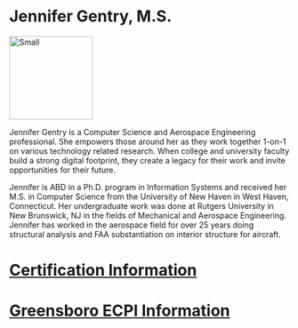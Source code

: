 # Jennifer Gentry, M.S.

<img width="150" height="150" alt="Small" src="https://github.com/user-attachments/assets/448bce19-9512-411e-89f7-52bb89ce812a" />

Jennifer Gentry is a Computer Science and Aerospace Engineering professional. She empowers those around her as they work together 1-on-1 on various technology related research. When college and university faculty build a strong digital footprint, they create a legacy for their work and invite opportunities for their future.

Jennifer is ABD in a Ph.D. program in Information Systems and received her M.S. in Computer Science from the University of New Haven in West Haven, Connecticut. Her undergraduate work was done at Rutgers University in New Brunswick, NJ in the fields of Mechanical and Aerospace Engineering. Jennifer has worked in the aerospace field for over 25 years doing structural analysis and FAA substantiation on interior structure for aircraft.

# [Certification Information](/certs/)

# [Greensboro ECPI Information](/ecpi/)
